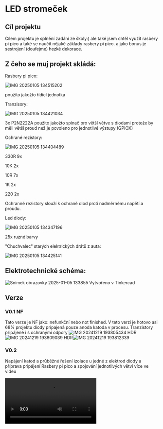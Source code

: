 # LED stromeček
## Cíl projektu
Cílem projektu je  splnění zadání ze školy:) ale také jsem chtěl využít rasbery pi pico a také se naučit nějaké základy rasbery pi pico. a jako bonus je sestrojení (doufejme) hezké dekorace.
## Z čeho se muj projekt skládá:
Rasbery pi pico: 

![IMG 20250105 134515202](IMG_20250105_134515202.jpg)

použito jakožto řídící jednotka 

Tranzisory:

![IMG 20250105 134421034](IMG_20250105_134421034.jpg)

3x P2N2222A použito jakožto spínač pro větší větve s diodami protože by měli větší proud než je povoleno pro jednotlivé výstupy (GPIOX)

Ochrané rezistory:

![IMG 20250105 134404489](IMG_20250105_134404489.jpg)

330R 9x

10K 2x

10R 7x

1K 2x

220 2x

Ochranné rezistory slouží k ochraně diod proti nadměrnému napětí a proudu.

Led diody:

![IMG 20250105 134347196](IMG_20250105_134347196.jpg)

25x ruzné barvy 

"Chuchvalec" starých elektrických drátů z auta:

![IMG 20250105 134425141](IMG_20250105_134425141.jpg)

## Elektrotechnické schéma:

![Snímek obrazovky 2025-01-05 133855](Snímek%20obrazovky%202025-01-05%20133855.png)
Vytvořeno v Tinkercad
## Verze
### V0.1 NF
Tato verze je NF jako: nefunkční nebo not finished. V teto verzi je hotovo asi 68% projektu diody pripajená pouze anoda katoda v procesu. Tranzistory připájené i s ochranými odpory 
![IMG 20241219 193805434 HDR](IMG_20241219_193805434_HDR.jpg)![IMG 20241219 193809039 HDR](IMG_20241219_193809039_HDR.jpg)![IMG 20241219 193812339](IMG_20241219_193812339.jpg)
### V0.2
Napájení katod a průběžné řešení izolace u jedné z elektrod diody a příprava pripájení Rasbery pi pico a spojování jednotlivých větví více ve videu 

![VID 20250105 163622173](VID_20250105_163622173.mp4)

